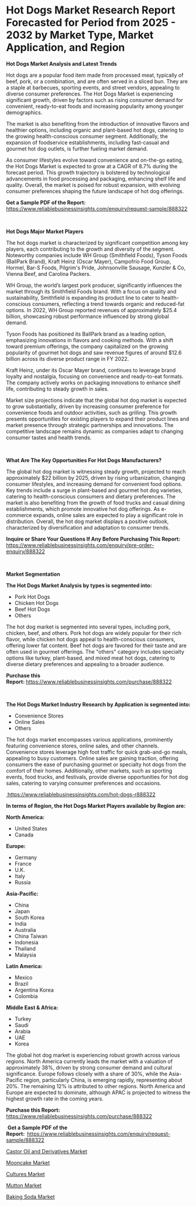<p><h1>Hot Dogs Market Research Report Forecasted for Period from 2025 -  2032 by Market Type, Market Application, and Region</h1></p><p><strong>Hot Dogs Market Analysis and Latest Trends</strong></p>
<p><p>Hot dogs are a popular food item made from processed meat, typically of beef, pork, or a combination, and are often served in a sliced bun. They are a staple at barbecues, sporting events, and street vendors, appealing to diverse consumer preferences. The Hot Dogs Market is experiencing significant growth, driven by factors such as rising consumer demand for convenient, ready-to-eat foods and increasing popularity among younger demographics. </p><p>The market is also benefiting from the introduction of innovative flavors and healthier options, including organic and plant-based hot dogs, catering to the growing health-conscious consumer segment. Additionally, the expansion of foodservice establishments, including fast-casual and gourmet hot dog outlets, is further fueling market demand. </p><p>As consumer lifestyles evolve toward convenience and on-the-go eating, the Hot Dogs Market is expected to grow at a CAGR of 8.7% during the forecast period. This growth trajectory is bolstered by technological advancements in food processing and packaging, enhancing shelf life and quality. Overall, the market is poised for robust expansion, with evolving consumer preferences shaping the future landscape of hot dog offerings.</p></p>
<p><strong>Get a Sample PDF of the Report:&nbsp;</strong> <a href="https://www.reliablebusinessinsights.com/enquiry/request-sample/888322?utm_campaign=96&utm_medium=2&utm_source=Github&utm_content=ia&utm_term=14022025&utm_id=hot-dogs">https://www.reliablebusinessinsights.com/enquiry/request-sample/888322</a></p>
<p>&nbsp;</p>
<p><strong>Hot Dogs Major Market Players</strong></p>
<p><p>The hot dogs market is characterized by significant competition among key players, each contributing to the growth and diversity of the segment. Noteworthy companies include WH Group (Smithfield Foods), Tyson Foods (BallPark Brand), Kraft Heinz (Oscar Mayer), Campofrío Food Group, Hormel, Bar-S Foods, Pilgrim's Pride, Johnsonville Sausage, Kunzler & Co, Vienna Beef, and Carolina Packers.</p><p>WH Group, the world’s largest pork producer, significantly influences the market through its Smithfield Foods brand. With a focus on quality and sustainability, Smithfield is expanding its product line to cater to health-conscious consumers, reflecting a trend towards organic and reduced-fat options. In 2022, WH Group reported revenues of approximately $25.4 billion, showcasing robust performance influenced by strong global demand.</p><p>Tyson Foods has positioned its BallPark brand as a leading option, emphasizing innovations in flavors and cooking methods. With a shift toward premium offerings, the company capitalized on the growing popularity of gourmet hot dogs and saw revenue figures of around $12.6 billion across its diverse product range in FY 2022.</p><p>Kraft Heinz, under its Oscar Mayer brand, continues to leverage brand loyalty and nostalgia, focusing on convenience and ready-to-eat formats. The company actively works on packaging innovations to enhance shelf life, contributing to steady growth in sales.</p><p>Market size projections indicate that the global hot dog market is expected to grow substantially, driven by increasing consumer preference for convenience foods and outdoor activities, such as grilling. This growth presents opportunities for existing players to expand their product lines and market presence through strategic partnerships and innovations. The competitive landscape remains dynamic as companies adapt to changing consumer tastes and health trends.</p></p>
<p>&nbsp;</p>
<p><strong>What Are The Key Opportunities For Hot Dogs Manufacturers?</strong></p>
<p><p>The global hot dog market is witnessing steady growth, projected to reach approximately $22 billion by 2025, driven by rising urbanization, changing consumer lifestyles, and increasing demand for convenient food options. Key trends include a surge in plant-based and gourmet hot dog varieties, catering to health-conscious consumers and dietary preferences. The market is also benefiting from the growth of food trucks and casual dining establishments, which promote innovative hot dog offerings. As e-commerce expands, online sales are expected to play a significant role in distribution. Overall, the hot dog market displays a positive outlook, characterized by diversification and adaptation to consumer trends.</p></p>
<p><strong>Inquire or Share Your Questions If Any Before Purchasing This Report:</strong> <a href="https://www.reliablebusinessinsights.com/enquiry/pre-order-enquiry/888322?utm_campaign=96&utm_medium=2&utm_source=Github&utm_content=ia&utm_term=14022025&utm_id=hot-dogs">https://www.reliablebusinessinsights.com/enquiry/pre-order-enquiry/888322</a></p>
<p>&nbsp;</p>
<p><strong>Market Segmentation</strong></p>
<p><strong>The Hot Dogs Market Analysis by types is segmented into:</strong></p>
<p><ul><li>Pork Hot Dogs</li><li>Chicken Hot Dogs</li><li>Beef Hot Dogs</li><li>Others</li></ul></p>
<p><p>The hot dog market is segmented into several types, including pork, chicken, beef, and others. Pork hot dogs are widely popular for their rich flavor, while chicken hot dogs appeal to health-conscious consumers, offering lower fat content. Beef hot dogs are favored for their taste and are often used in gourmet offerings. The "others" category includes specialty options like turkey, plant-based, and mixed meat hot dogs, catering to diverse dietary preferences and appealing to a broader audience.</p></p>
<p><strong>Purchase this Report:&nbsp;</strong><a href="https://www.reliablebusinessinsights.com/purchase/888322?utm_campaign=96&utm_medium=2&utm_source=Github&utm_content=ia&utm_term=14022025&utm_id=hot-dogs">https://www.reliablebusinessinsights.com/purchase/888322</a></p>
<p>&nbsp;</p>
<p><strong>The Hot Dogs Market Industry Research by Application is segmented into:</strong></p>
<p><ul><li>Convenience Stores</li><li>Online Sales</li><li>Others</li></ul></p>
<p><p>The hot dogs market encompasses various applications, prominently featuring convenience stores, online sales, and other channels. Convenience stores leverage high foot traffic for quick grab-and-go meals, appealing to busy customers. Online sales are gaining traction, offering consumers the ease of purchasing gourmet or specialty hot dogs from the comfort of their homes. Additionally, other markets, such as sporting events, food trucks, and festivals, provide diverse opportunities for hot dog sales, catering to varying consumer preferences and occasions.</p></p>
<p><a href="https://www.reliablebusinessinsights.com/hot-dogs-r888322?utm_campaign=96&utm_medium=2&utm_source=Github&utm_content=ia&utm_term=14022025&utm_id=hot-dogs">&nbsp;https://www.reliablebusinessinsights.com/hot-dogs-r888322</a></p>
<p><strong>In terms of Region, the Hot Dogs Market Players available by Region are:</strong></p>
<p>
    <p> <strong> North America: </strong>
        <ul>
            <li>United States</li>
            <li>Canada</li>
        </ul>
        </p> 
    <p> <strong> Europe: </strong>
        <ul>
            <li>Germany</li>
            <li>France</li>
            <li>U.K.</li>
            <li>Italy</li>
            <li>Russia</li>
        </ul>
        </p> 
    <p> <strong> Asia-Pacific: </strong>
        <ul>
            <li>China</li>
            <li>Japan</li>
            <li>South Korea</li>
            <li>India</li>
            <li>Australia</li>
            <li>China Taiwan</li>
            <li>Indonesia</li>
            <li>Thailand</li>
            <li>Malaysia</li>
        </ul>
        </p> 
    <p> <strong> Latin America: </strong>
        <ul>
            <li>Mexico</li>
            <li>Brazil</li>
            <li>Argentina Korea</li>
            <li>Colombia</li>
        </ul>
        </p> 
    <p> <strong> Middle East & Africa: </strong>
        <ul>
            <li>Turkey</li>
            <li>Saudi</li>
            <li>Arabia</li>
            <li>UAE</li>
            <li>Korea</li>
        </ul>
    </p>
    </p>
<p><p>The global hot dog market is experiencing robust growth across various regions. North America currently leads the market with a valuation of approximately 38%, driven by strong consumer demand and cultural significance. Europe follows closely with a share of 30%, while the Asia-Pacific region, particularly China, is emerging rapidly, representing about 20%. The remaining 12% is attributed to other regions. North America and Europe are expected to dominate, although APAC is projected to witness the highest growth rate in the coming years.</p></p>
<p><strong>Purchase this Report: </strong><a href="https://www.reliablebusinessinsights.com/purchase/888322?utm_campaign=96&utm_medium=2&utm_source=Github&utm_content=ia&utm_term=14022025&utm_id=hot-dogs">https://www.reliablebusinessinsights.com/purchase/888322</a></p>
<p>&nbsp;<strong>Get a Sample PDF of the Report:&nbsp;&nbsp;</strong><a href="https://www.reliablebusinessinsights.com/enquiry/request-sample/888322?utm_campaign=96&utm_medium=2&utm_source=Github&utm_content=ia&utm_term=14022025&utm_id=hot-dogs">https://www.reliablebusinessinsights.com/enquiry/request-sample/888322</a></p>
<p><strong></strong></p>
<p><p><a href="https://github.com/scaseiargas/Market-Research-Report-List-1/blob/main/castor-oil-and-derivatives-market.md?utm_campaign=96&utm_medium=2&utm_source=Github&utm_content=ia&utm_term=14022025&utm_id=hot-dogs">Castor Oil and Derivatives Market</a></p><p><a href="https://github.com/shadnfamoza/Market-Research-Report-List-1/blob/main/mooncake-market.md?utm_campaign=96&utm_medium=2&utm_source=Github&utm_content=ia&utm_term=14022025&utm_id=hot-dogs">Mooncake Market</a></p><p><a href="https://github.com/normiaooghe3/Market-Research-Report-List-1/blob/main/cultures-market.md?utm_campaign=96&utm_medium=2&utm_source=Github&utm_content=ia&utm_term=14022025&utm_id=hot-dogs">Cultures Market</a></p><p><a href="https://github.com/micbotam/Market-Research-Report-List-1/blob/main/mutton-market.md?utm_campaign=96&utm_medium=2&utm_source=Github&utm_content=ia&utm_term=14022025&utm_id=hot-dogs">Mutton Market</a></p><p><a href="https://github.com/swietanasso/Market-Research-Report-List-1/blob/main/baking-soda-market.md?utm_campaign=96&utm_medium=2&utm_source=Github&utm_content=ia&utm_term=14022025&utm_id=hot-dogs">Baking Soda Market</a></p></p>